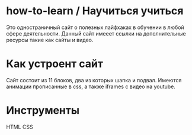 # how-to-learn / Научиться учиться
Это одностраничный сайт о полезных лайфхаках в обучении в любой сфере деятельности. Данный сайт имееет ссылки на дополнительные ресурсы такие как сайты и видео.
# Как устроент сайт
Сайт состоит из 11 блоков, два из которых шапка и подвал. Имеются анимации прописанные в css, а также iframes с видео на youtube.
# Инструменты
HTML
CSS
